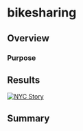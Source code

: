 # bikesharing

## Overview

### Purpose

## Results
<div class='tableauPlaceholder' id='viz1632726566647' style='position: relative'><noscript><a href='#'><img alt='NYC Story ' src='https:&#47;&#47;public.tableau.com&#47;static&#47;images&#47;ND&#47;NDM7QSR99&#47;1_rss.png' style='border: none' /></a></noscript><object class='tableauViz'  style='display:none;'><param name='host_url' value='https%3A%2F%2Fpublic.tableau.com%2F' /> <param name='embed_code_version' value='3' /> <param name='path' value='shared&#47;NDM7QSR99' /> <param name='toolbar' value='yes' /><param name='static_image' value='https:&#47;&#47;public.tableau.com&#47;static&#47;images&#47;ND&#47;NDM7QSR99&#47;1.png' /> <param name='animate_transition' value='yes' /><param name='display_static_image' value='yes' /><param name='display_spinner' value='yes' /><param name='display_overlay' value='yes' /><param name='display_count' value='yes' /><param name='language' value='en-US' /><param name='filter' value='publish=yes' /></object></div>                <script type='text/javascript'>                    var divElement = document.getElementById('viz1632726566647');                    var vizElement = divElement.getElementsByTagName('object')[0];                    vizElement.style.width='1016px';vizElement.style.height='991px';                    var scriptElement = document.createElement('script');                    scriptElement.src = 'https://public.tableau.com/javascripts/api/viz_v1.js';                    vizElement.parentNode.insertBefore(scriptElement, vizElement);                </script>

## Summary
